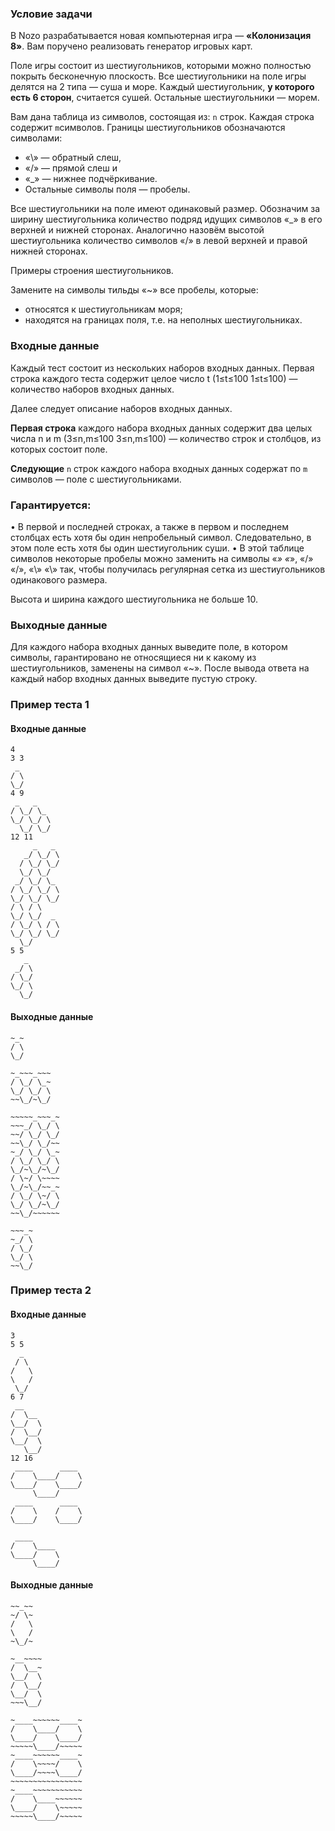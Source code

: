 ### Условие задачи
В Nozo разрабатывается новая компьютерная игра — **«Колонизация 8»**. Вам поручено реализовать генератор игровых карт.

Поле игры состоит из шестиугольников, которыми можно полностью покрыть бесконечную плоскость. Все шестиугольники на поле игры делятся на 2 типа — суша и море. Каждый шестиугольник, 
**у которого есть 6 сторон**, считается сушей. Остальные шестиугольники — морем.

Вам дана таблица из символов, состоящая из: 
    `n` строк. Каждая строка содержит 
    `m`символов. 
Границы шестиугольников обозначаются символами: 
- «\» — обратный слеш, 
- «/» — прямой слеш и 
- «_» — нижнее подчёркивание. 
- Остальные символы поля — пробелы.

Все шестиугольники на поле имеют одинаковый размер. Обозначим за ширину шестиугольника количество подряд идущих символов «_» в его верхней и нижней сторонах. Аналогично назовём высотой шестиугольника количество символов «/» в левой верхней и правой нижней сторонах.

                
                             
Примеры строения шестиугольников.

Замените на символы тильды «~» все пробелы, которые:
- относятся к шестиугольникам моря;
- находятся на границах поля, т.е. на неполных шестиугольниках.


### Входные данные

Каждый тест состоит из нескольких наборов входных данных.
Первая строка каждого теста содержит целое число 
t (1≤t≤100 1≤t≤100) — количество наборов входных данных.

Далее следует описание наборов входных данных.

**Первая строка** каждого набора входных данных содержит два целых числа n и m (3≤n,m≤100 3≤n,m≤100) — количество строк и столбцов, из которых состоит поле.

**Следующие** 
`n` строк каждого набора входных данных содержат по 
`m` символов — поле с шестиугольниками.

### Гарантируется:
• В первой и последней строках, а также в первом и последнем столбцах есть хотя бы один непробельный символ. Следовательно, в этом поле есть хотя бы один шестиугольник суши.
• В этой таблице символов некоторые пробелы можно заменить на символы 
    «_»
    «_», 
    «/»
    «/», 
    «\»
    «\» 
так, чтобы получилась регулярная сетка из шестиугольников одинакового размера.

Высота и ширина каждого шестиугольника не больше 10.

### Выходные данные
Для каждого набора входных данных выведите поле, в котором символы, гарантировано не относящиеся ни к какому из шестиугольников, заменены на символ «~». После вывода ответа на каждый набор входных данных выведите пустую строку.



###    Пример теста 1
####    Входные данные
```
4
3 3
 _ 
/ \
\_/
4 9
 _   _   
/ \_/ \_ 
\_/ \_/ \
  \_/ \_/
12 11
     _   _ 
   _/ \_/ \
  / \_/ \_/
  \_/ \_/  
 _/ \_/ \_ 
/ \_/ \_/ \
\_/ \_/ \_/
/ \ / \    
\_/ \_/  _ 
/ \_/ \ / \
\_/ \_/ \_/
  \_/      
5 5
   _ 
 _/ \
/ \_/
\_/ \
  \_/
```
####    Выходные данные
```
~_~
/ \
\_/

~_~~~_~~~
/ \_/ \_~
\_/ \_/ \
~~\_/~\_/

~~~~~_~~~_~
~~~_/ \_/ \
~~/ \_/ \_/
~~\_/ \_/~~
~_/ \_/ \_~
/ \_/ \_/ \
\_/~\_/~\_/
/ \~/ \~~~~
\_/~\_/~~_~
/ \_/ \~/ \
\_/ \_/~\_/
~~\_/~~~~~~

~~~_~
~_/ \
/ \_/
\_/ \
~~\_/
```

### Пример теста 2
#### Входные данные
```
3
5 5
  _  
 / \ 
/   \
\   /
 \_/ 
6 7
 __    
/  \__ 
\__/  \
/  \__/
\__/  \
   \__/
12 16
 ____      ____ 
/    \____/    \
\____/    \____/
     \____/     
 ____      ____ 
/    \    /    \
\____/    \____/
                
 ____           
/    \____      
\____/    \     
     \____/
```     
#### Выходные данные

```
~~_~~
~/ \~
/   \
\   /
~\_/~

~__~~~~
/  \__~
\__/  \
/  \__/
\__/  \
~~~\__/

~____~~~~~~____~
/    \____/    \
\____/    \____/
~~~~~\____/~~~~~
~____~~~~~~____~
/    \~~~~/    \
\____/~~~~\____/
~~~~~~~~~~~~~~~~
~____~~~~~~~~~~~
/    \____~~~~~~
\____/    \~~~~~
~~~~~\____/~~~~~
```